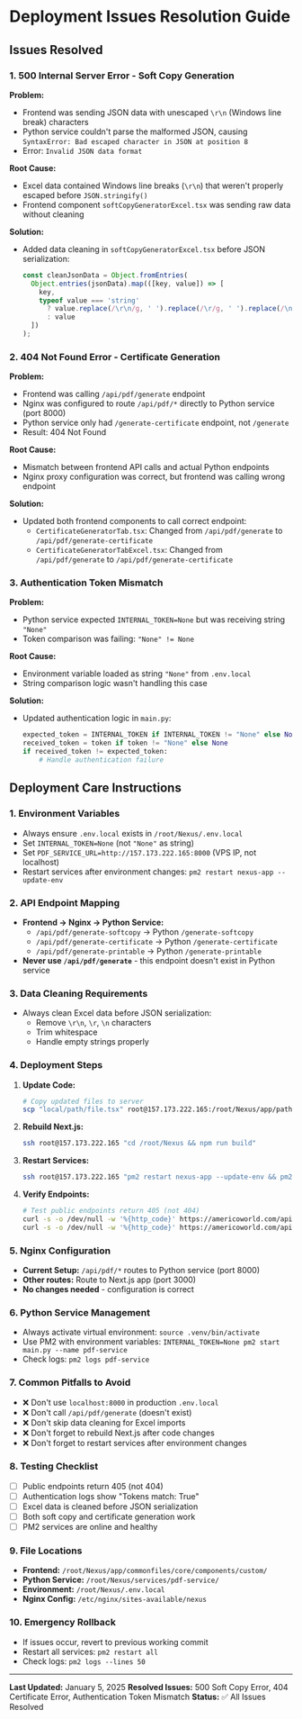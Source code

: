 # Deployment Issues Resolution Guide

## Issues Resolved

### 1. **500 Internal Server Error - Soft Copy Generation**

**Problem:**
- Frontend was sending JSON data with unescaped `\r\n` (Windows line break) characters
- Python service couldn't parse the malformed JSON, causing `SyntaxError: Bad escaped character in JSON at position 8`
- Error: `Invalid JSON data format`

**Root Cause:**
- Excel data contained Windows line breaks (`\r\n`) that weren't properly escaped before `JSON.stringify()`
- Frontend component `softCopyGeneratorExcel.tsx` was sending raw data without cleaning

**Solution:**
- Added data cleaning in `softCopyGeneratorExcel.tsx` before JSON serialization:
  ```typescript
  const cleanJsonData = Object.fromEntries(
    Object.entries(jsonData).map(([key, value]) => [
      key,
      typeof value === 'string' 
        ? value.replace(/\r\n/g, ' ').replace(/\r/g, ' ').replace(/\n/g, ' ').trim()
        : value
    ])
  );
  ```

### 2. **404 Not Found Error - Certificate Generation**

**Problem:**
- Frontend was calling `/api/pdf/generate` endpoint
- Nginx was configured to route `/api/pdf/*` directly to Python service (port 8000)
- Python service only had `/generate-certificate` endpoint, not `/generate`
- Result: 404 Not Found

**Root Cause:**
- Mismatch between frontend API calls and actual Python endpoints
- Nginx proxy configuration was correct, but frontend was calling wrong endpoint

**Solution:**
- Updated both frontend components to call correct endpoint:
  - `CertificateGeneratorTab.tsx`: Changed from `/api/pdf/generate` to `/api/pdf/generate-certificate`
  - `CertificateGeneratorTabExcel.tsx`: Changed from `/api/pdf/generate` to `/api/pdf/generate-certificate`

### 3. **Authentication Token Mismatch**

**Problem:**
- Python service expected `INTERNAL_TOKEN=None` but was receiving string `"None"`
- Token comparison was failing: `"None" != None`

**Root Cause:**
- Environment variable loaded as string `"None"` from `.env.local`
- String comparison logic wasn't handling this case

**Solution:**
- Updated authentication logic in `main.py`:
  ```python
  expected_token = INTERNAL_TOKEN if INTERNAL_TOKEN != "None" else None
  received_token = token if token != "None" else None
  if received_token != expected_token:
      # Handle authentication failure
  ```

## Deployment Care Instructions

### 1. **Environment Variables**
- Always ensure `.env.local` exists in `/root/Nexus/.env.local`
- Set `INTERNAL_TOKEN=None` (not `"None"` as string)
- Set `PDF_SERVICE_URL=http://157.173.222.165:8000` (VPS IP, not localhost)
- Restart services after environment changes: `pm2 restart nexus-app --update-env`

### 2. **API Endpoint Mapping**
- **Frontend → Nginx → Python Service:**
  - `/api/pdf/generate-softcopy` → Python `/generate-softcopy`
  - `/api/pdf/generate-certificate` → Python `/generate-certificate`
  - `/api/pdf/generate-printable` → Python `/generate-printable`
- **Never use `/api/pdf/generate`** - this endpoint doesn't exist in Python service

### 3. **Data Cleaning Requirements**
- Always clean Excel data before JSON serialization:
  - Remove `\r\n`, `\r`, `\n` characters
  - Trim whitespace
  - Handle empty strings properly

### 4. **Deployment Steps**
1. **Update Code:**
   ```bash
   # Copy updated files to server
   scp "local/path/file.tsx" root@157.173.222.165:/root/Nexus/app/path/file.tsx
   ```

2. **Rebuild Next.js:**
   ```bash
   ssh root@157.173.222.165 "cd /root/Nexus && npm run build"
   ```

3. **Restart Services:**
   ```bash
   ssh root@157.173.222.165 "pm2 restart nexus-app --update-env && pm2 restart pdf-service"
   ```

4. **Verify Endpoints:**
   ```bash
   # Test public endpoints return 405 (not 404)
   curl -s -o /dev/null -w '%{http_code}' https://americoworld.com/api/pdf/generate-certificate
   curl -s -o /dev/null -w '%{http_code}' https://americoworld.com/api/pdf/generate-softcopy
   ```

### 5. **Nginx Configuration**
- **Current Setup:** `/api/pdf/*` routes to Python service (port 8000)
- **Other routes:** Route to Next.js app (port 3000)
- **No changes needed** - configuration is correct

### 6. **Python Service Management**
- Always activate virtual environment: `source .venv/bin/activate`
- Use PM2 with environment variables: `INTERNAL_TOKEN=None pm2 start main.py --name pdf-service`
- Check logs: `pm2 logs pdf-service`

### 7. **Common Pitfalls to Avoid**
- ❌ Don't use `localhost:8000` in production `.env.local`
- ❌ Don't call `/api/pdf/generate` (doesn't exist)
- ❌ Don't skip data cleaning for Excel imports
- ❌ Don't forget to rebuild Next.js after code changes
- ❌ Don't forget to restart services after environment changes

### 8. **Testing Checklist**
- [ ] Public endpoints return 405 (not 404)
- [ ] Authentication logs show "Tokens match: True"
- [ ] Excel data is cleaned before JSON serialization
- [ ] Both soft copy and certificate generation work
- [ ] PM2 services are online and healthy

### 9. **File Locations**
- **Frontend:** `/root/Nexus/app/commonfiles/core/components/custom/`
- **Python Service:** `/root/Nexus/services/pdf-service/`
- **Environment:** `/root/Nexus/.env.local`
- **Nginx Config:** `/etc/nginx/sites-available/nexus`

### 10. **Emergency Rollback**
- If issues occur, revert to previous working commit
- Restart all services: `pm2 restart all`
- Check logs: `pm2 logs --lines 50`

---

**Last Updated:** January 5, 2025
**Resolved Issues:** 500 Soft Copy Error, 404 Certificate Error, Authentication Token Mismatch
**Status:** ✅ All Issues Resolved
